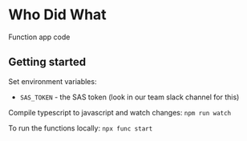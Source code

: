 # Who Did What

Function app code

## Getting started

Set environment variables:
- `SAS_TOKEN` - the SAS token (look in our team slack channel for this)

Compile typescript to javascript and watch changes:
`npm run watch`

To run the functions locally:
`npx func start`
